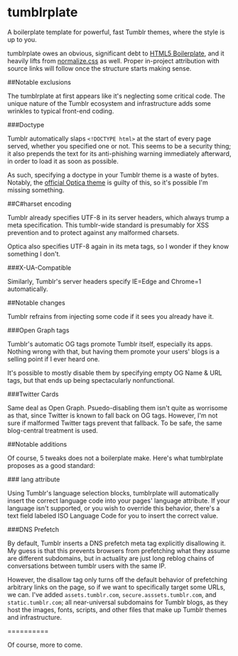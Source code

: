 tumblrplate
========================

A boilerplate template for powerful, fast Tumblr themes, where the style is up to you.

tumblrplate owes an obvious, significant debt to [HTML5 Boilerplate](http://html5boilerplate.com/), and it heavily lifts from [normalize.css](http://necolas.github.io/normalize.css/) as well. Proper in-project attribution with source links will follow once the structure starts making sense.

##Notable exclusions

The tumblrplate at first appears like it's neglecting some critical code. The unique nature of the Tumblr ecosystem and infrastructure adds some wrinkles to typical front-end coding.

###Doctype

Tumblr automatically slaps `<!DOCTYPE html>` at the start of every page served, whether you specified one or not. This seems to be a security thing; it also prepends the text for its anti-phishing warning immediately afterward, in order to load it as soon as possible.

As such, specifying a doctype in your Tumblr theme is a waste of bytes. Notably, the [official Optica theme](https://www.tumblr.com/theme/37310) is guilty of this, so it's possible I'm missing something.

##C#harset encoding

Tumblr already specifies UTF-8 in its server headers, which always trump a meta specification. This tumblr-wide standard is presumably for XSS prevention and to protect against any malformed charsets.

Optica also specifies UTF-8 again in its meta tags, so I wonder if they know something I don't.

###X-UA-Compatible

Similarly, Tumblr's server headers specify IE=Edge and Chrome=1 automatically.

##Notable changes

Tumblr refrains from injecting some code if it sees you already have it.

###Open Graph tags

Tumblr's automatic OG tags promote Tumblr itself, especially its apps. Nothing wrong with that, but having them promote your users' blogs is a selling point if I ever heard one.

It's possible to mostly disable them by specifying empty OG Name & URL tags, but that ends up being spectacularly nonfunctional.

###Twitter Cards

Same deal as Open Graph. Psuedo-disabling them isn't quite as worrisome as that, since Twitter is known to fall back on OG tags. However, I'm not sure if malformed Twitter tags prevent that fallback. To be safe, the same blog-central treatment is used.

##Notable additions

Of course, 5 tweaks does not a boilerplate make. Here's what tumblrplate proposes as a good standard:

###<html> lang attribute

Using Tumblr's language selection blocks, tumblrplate will automatically insert the correct language code into your pages' language attribute. If your language isn't supported, or you wish to override this behavior, there's a text field labeled ISO Language Code for you to insert the correct value.

###DNS Prefetch

By default, Tumblr inserts a DNS prefetch meta tag explicitly disallowing it. My guess is that this prevents browsers from prefetching what they assume are different subdomains, but in actuality are just long reblog chains of conversations between tumblr users with the same IP.

However, the disallow tag only turns off the default behavior of prefetching arbitrary links on the page, so if we want to specifically target some URLs, we can. I've added `assets.tumblr.com`, `secure.asssets.tumblr.com`, and `static.tumblr.com`; all near-universal subdomains for Tumblr blogs, as they host the images, fonts, scripts, and other files that make up Tumblr themes and infrastructure.

==========

Of course, more to come.
